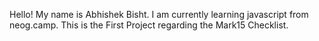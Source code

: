 Hello! 
My name is Abhishek Bisht.
I am currently learning javascript from neog.camp.
This is the First Project regarding the Mark15 Checklist.

